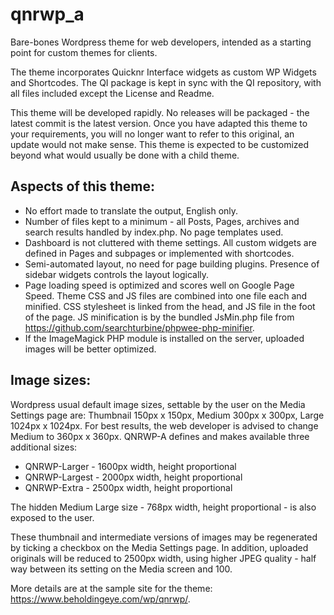 # qnrwp_a

Bare-bones Wordpress theme for web developers, intended as a starting point for custom themes for clients.

The theme incorporates Quicknr Interface widgets as custom WP Widgets and Shortcodes. The QI package is kept in sync with the QI repository, with all files included except the License and Readme.

This theme will be developed rapidly. No releases will be packaged - the latest commit is the latest version. Once you have adapted this theme to your requirements, you will no longer want to refer to this original, an update would not make sense. This theme is expected to be customized beyond what would usually be done with a child theme.

## Aspects of this theme:

* No effort made to translate the output, English only.
* Number of files kept to a minimum - all Posts, Pages, archives and search results handled by index.php. No page templates used.
* Dashboard is not cluttered with theme settings. All custom widgets are defined in Pages and subpages or implemented with shortcodes.
* Semi-automated layout, no need for page building plugins. Presence of sidebar widgets controls the layout logically.
* Page loading speed is optimized and scores well on Google Page Speed. Theme CSS and JS files are combined into one file each and minified. CSS stylesheet is linked from the head, and JS file in the foot of the page. JS minification is by the bundled JsMin.php file from <https://github.com/searchturbine/phpwee-php-minifier>.
* If the ImageMagick PHP module is installed on the server, uploaded images will be better optimized.

## Image sizes:

Wordpress usual default image sizes, settable by the user on the Media Settings page are: Thumbnail 150px x 150px, Medium 300px x 300px, Large 1024px x 1024px. For best results, the web developer is advised to change Medium to 360px x 360px. QNRWP-A defines and makes available three additional sizes:

* QNRWP-Larger - 1600px width, height proportional
* QNRWP-Largest - 2000px width, height proportional
* QNRWP-Extra - 2500px width, height proportional

The hidden Medium Large size - 768px width, height proportional - is also exposed to the user.

These thumbnail and intermediate versions of images may be regenerated by ticking a checkbox on the Media Settings page. In addition, uploaded originals will be reduced to 2500px width, using higher JPEG quality - half way between its setting on the Media screen and 100.


More details are at the sample site for the theme: <https://www.beholdingeye.com/wp/qnrwp/>.